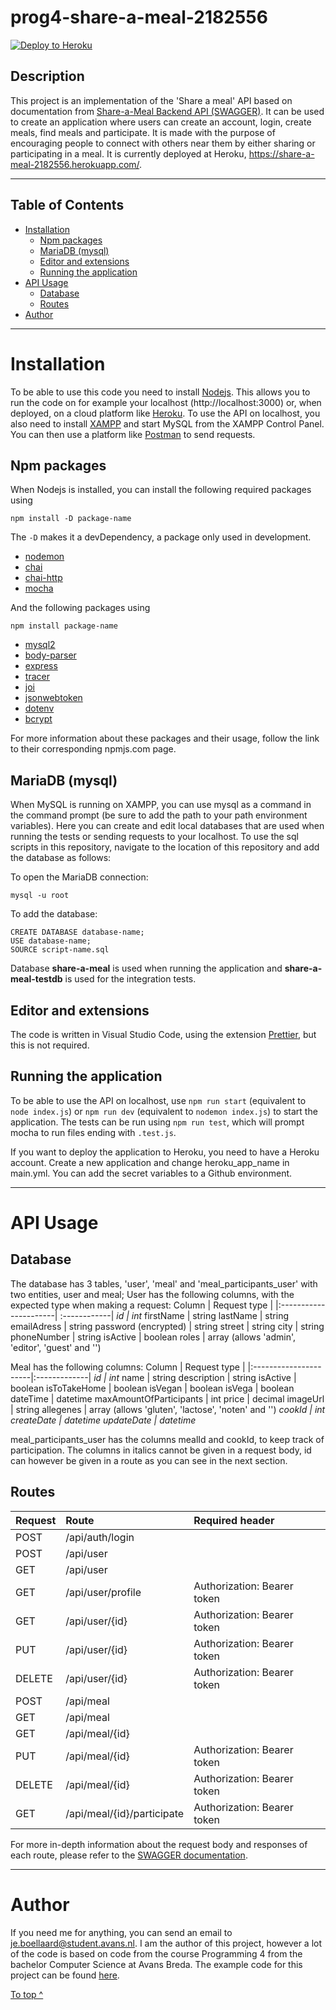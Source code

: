 # prog4-share-a-meal-2182556

[![Deploy to Heroku](https://github.com/2182556/prog4-share-a-meal-2182556/actions/workflows/main.yml/badge.svg)](https://github.com/2182556/prog4-share-a-meal-2182556/actions/workflows/main.yml)

## Description
This project is an implementation of the 'Share a meal' API based on documentation from [Share-a-Meal Backend API (SWAGGER)](https://shareameal-api.herokuapp.com/docs/). It can be used to create an application where users can create an account, login, create meals, find meals and participate. It is made with the purpose of encouraging people to connect with others near them by either sharing or participating in a meal. 
It is currently deployed at Heroku, https://share-a-meal-2182556.herokuapp.com/.

***

## Table of Contents
- [Installation](#Installation)
  - [Npm packages](#Npm-packages)
  - [MariaDB (mysql)](#MariaDB-(mysql))
  - [Editor and extensions](#Editor-and-extensions)
  - [Running the application](#Running-the-application)
- [API Usage](#API-Usage)
  - [Database](#Database)
  - [Routes](#Routes)
- [Author](#Author)


***
# Installation
To be able to use this code you need to install [Nodejs](https://nodejs.org/en/). This allows you to run the code on for example your localhost (http://localhost:3000) or, when deployed, on a cloud platform like [Heroku](https://devcenter.heroku.com/).
To use the API on localhost, you also need to install [XAMPP](https://www.apachefriends.org/index.html) and start MySQL from the XAMPP Control Panel. You can then use a platform like [Postman](https://www.postman.com/) to send requests.


## Npm packages
When Nodejs is installed, you can install the following required packages using 
```
npm install -D package-name
```
The ```-D``` makes it a devDependency, a package only used in development.
- [nodemon](https://www.npmjs.com/package/nodemon)
- [chai](https://www.npmjs.com/package/chai)
- [chai-http](https://www.npmjs.com/package/chai-http)
- [mocha](https://www.npmjs.com/package/mocha)

And the following packages using 
```
npm install package-name
```
- [mysql2](https://www.npmjs.com/package/mysql2)
- [body-parser](https://www.npmjs.com/package/body-parser)
- [express](https://www.npmjs.com/package/mysql2)
- [tracer](https://www.npmjs.com/package/tracer)
- [joi](https://www.npmjs.com/package/joi)
- [jsonwebtoken](https://www.npmjs.com/package/jsonwebtoken)
- [dotenv](https://www.npmjs.com/package/dotenv)
- [bcrypt](https://www.npmjs.com/package/bcrypt)

For more information about these packages and their usage, follow the link to their corresponding npmjs.com page.

## MariaDB (mysql)
When MySQL is running on XAMPP, you can use mysql as a command in the command prompt (be sure to add the path to your path environment variables). Here you can create and edit local databases that are used when running the tests or sending requests to your localhost. To use the sql scripts in this repository, navigate to the location of this repository and add the database as follows:

To open the MariaDB connection: 
```
mysql -u root 
```

To add the database:
```
CREATE DATABASE database-name;
USE database-name;
SOURCE script-name.sql
```
Database **share-a-meal** is used when running the application and **share-a-meal-testdb** is used for the integration tests. 


## Editor and extensions
The code is written in Visual Studio Code, using the extension [Prettier](https://marketplace.visualstudio.com/items?itemName=esbenp.prettier-vscode), but this is not required. 

## Running the application
To be able to use the API on localhost, use ```npm run start``` (equivalent to ```node index.js```) or ```npm run dev``` (equivalent to ```nodemon index.js```) to start the application. The tests can be run using `npm run test`, which will prompt mocha to run files ending with `.test.js`. 

If you want to deploy the application to Heroku, you need to have a Heroku account. Create a new application and change heroku_app_name in main.yml. You can add the secret variables to a Github environment.  

***

# API Usage 

## Database 
The database has 3 tables, 'user', 'meal' and 'meal_participants_user' with two entities, user and meal;
User has the following columns, with the expected type when making a request: 
Column                  | Request type |
|:----------------------| :------------|
<i>id                   | int</i>
firstName               | string
lastName                | string
emailAdress             | string 
password (encrypted)    | string
street                  | string
city                    | string
phoneNumber             | string 
isActive                | boolean
roles                   | array (allows 'admin', 'editor', 'guest' and '')

Meal has the following columns: 
Column                  | Request type |
|:----------------------|:-------------|
<i>id                   | int</i>
name                    | string
description             | string
isActive                | boolean
isToTakeHome            | boolean
isVegan                 | boolean
isVega                  | boolean
dateTime                | datetime
maxAmountOfParticipants | int
price                   | decimal
imageUrl                | string
allegenes               | array (allows 'gluten', 'lactose', 'noten' and '')
<i>cookId               | int</i>
<i>createDate           | datetime</i>
<i>updateDate           | datetime</i>

meal_participants_user has the columns mealId and cookId, to keep track of participation.
The columns in italics cannot be given in a request body, id can however be given in a route as you can see in the next section. 


## Routes
| Request   | Route                      | Required header              |
| :---------| :--------------------------| :----------------------------|
| POST      | /api/auth/login            |                              | 
| POST      | /api/user                  |                              |
| GET       | /api/user                  |                              | 
| GET       | /api/user/profile          | Authorization: Bearer token  | 
| GET       | /api/user/{id}             | Authorization: Bearer token  | 
| PUT       | /api/user/{id}             | Authorization: Bearer token  | 
| DELETE    | /api/user/{id}             | Authorization: Bearer token  | 
| POST      | /api/meal                  |                              |
| GET       | /api/meal                  |                              |
| GET       | /api/meal/{id}             |                              |
| PUT       | /api/meal/{id}             | Authorization: Bearer token  |
| DELETE    | /api/meal/{id}             | Authorization: Bearer token  |
| GET       | /api/meal/{id}/participate | Authorization: Bearer token  |

For more in-depth information about the request body and responses of each route, please refer to the [SWAGGER documentation](https://shareameal-api.herokuapp.com/docs/).

***

# Author
If you need me for anything, you can send an email to je.boellaard@student.avans.nl. I am the author of this project, however a lot of the code is based on code from the course Programming 4 from the bachelor Computer Science at Avans Breda. The example code for this project can be found [here](https://github.com/avansinformatica/programmeren-4-shareameal).

[To top ^](#prog4-share-a-meal-2182556)
